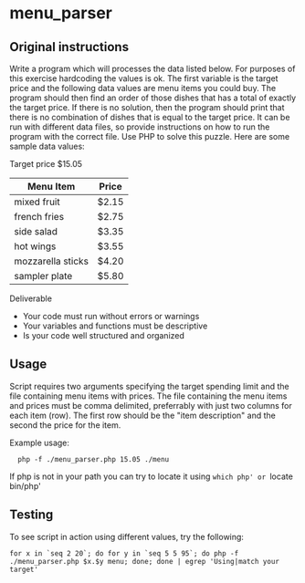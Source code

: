 # menu_parser

## Original instructions

Write a program which will processes the data listed below. For purposes of this exercise hardcoding the values is ok. The first variable is the target price and the following data values are menu items you could buy. The program should then find an order of those dishes that has a total of exactly the target price. If there is no solution, then the program should print that there is no combination of dishes that is equal to the target price. It can be run with different data files, so provide instructions on how to run the program with the correct file. Use PHP to solve this puzzle.
Here are some sample data values:

Target price $15.05

|Menu Item|Price|
|---------|-----|
|mixed fruit|$2.15|
|french fries|$2.75|
|side salad|$3.35|
|hot wings|$3.55|
|mozzarella sticks|$4.20|
|sampler plate|$5.80|

Deliverable
- Your code must run without errors or warnings
- Your variables and functions must be descriptive
- Is your code well structured and organized

## Usage

  Script requires two arguments specifying the target spending limit and the file containing menu items with prices.
  The file containing the menu items and prices must be comma delimited, preferrably with just two columns for each item (row).
  The first row should be the "item description" and the second the price for the item.
  
  Example usage:
  
      php -f ./menu_parser.php 15.05 ./menu

  If php is not in your path you can try to locate it using `which php' or `locate bin/php'
  
## Testing

To see script in action using different values, try the following:

    for x in `seq 2 20`; do for y in `seq 5 5 95`; do php -f ./menu_parser.php $x.$y menu; done; done | egrep 'Using|match your target'
